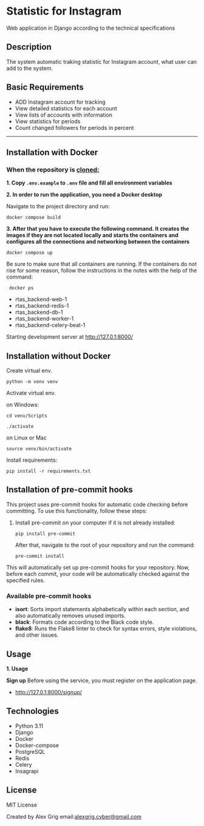 
# Statistic for Instagram
Web application in Django according to the technical specifications

## Description
The system automatic traking statistic for Instagram account, 
what user can add to the system.

## Basic Requirements
  - ADD Instagram account for tracking
  - View detailed statistics for each account
  - View lists of accounts with information
  - View statistics for periods
  - Count changed followers for periods in percent


---
## Installation with Docker

<h3>When the repository is <u>cloned:</u></h3>


**1. Copy `.env.example` to `.env` file and fill all environment variables**

**2. In order to run the application, you need a Docker desktop**

Navigate to the project directory and run:

   ```shell
   docker compose build
   ```
   
**3. After that you have to execute the following command. 
   It creates the images if they are not located locally and starts the containers and configures 
   all the connections and networking between the containers**


   ```shell
   docker compose up
   ```
Be sure to make sure that all containers are running. 
If the containers do not rise for some reason, follow the instructions in the notes
with the help of the command: 
   ```shell
    docker ps
  ```
    
   - rtas_backend-web-1
   - rtas_backend-redis-1
   - rtas_backend-db-1
   - rtas_backend-worker-1
   - rtas_backend-celery-beat-1

Starting development server at  http://127.0.1:8000/
  
## Installation without Docker

Create virtual env.

   ```shell
   python -m venv venv
   ```
  
   Activate virtual env.
   
   on Windows: 
   ```shell
   cd venv/Scripts
   ```
   ```shell
   ./activate
   ```
  on Linux or Mac
   ```shell
   source venv/bin/activate
   ```
   Install requirements:
   ```shell
   pip install -r requirements.txt
   ```
 
## Installation of pre-commit hooks

This project uses pre-commit hooks for automatic code checking before committing. To use this functionality, follow these steps:

1. Install pre-commit on your computer if it is not already installed:
   ```shell
   pip install pre-commit
   ```
   After that, navigate to the root of your repository and run the command:

   ```shell
   pre-commit install
   ```    

This will automatically set up pre-commit hooks for your repository. Now, before each commit, your code will be automatically checked against the specified rules.

### Available pre-commit hooks

- **isort**: Sorts import statements alphabetically within each section, and also automatically removes unused imports.
- **black**: Formats code according to the Black code style.
- **flake8**: Runs the Flake8 linter to check for syntax errors, style violations, and other issues.

## Usage

**1. Usage**

 **Sign up**
   Before using the service, you must register on the application page.
 - http://127.0.1:8000/signup/



## Technologies
 - Python 3.11
 - Django 
 - Docker 
 - Docker-compose
 - PostgreSQL
 - Redis
 - Celery
 - Insagrapi


## License
MIT License

Created by Alex Grig
email:alexgrig.cyber@gmail.com
